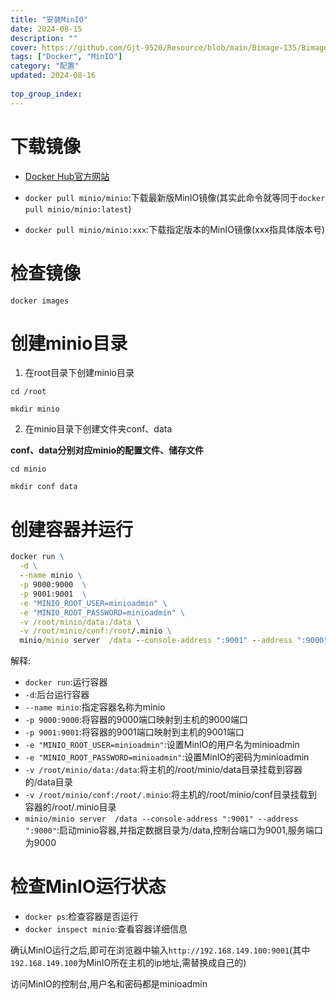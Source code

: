 ```yaml
---
title: "安装MinIO"
date: 2024-08-15
description: ""
cover: https://github.com/Gjt-9520/Resource/blob/main/Bimage-135/Bimage104.jpg?raw=true
tags: ["Docker", "MinIO"]
category: "配置"
updated: 2024-08-16
  
top_group_index: 
---
```


# 下载镜像

- [Docker Hub官方网站](https://hub.docker.com/)

- `docker pull minio/minio`:下载最新版MinIO镜像(其实此命令就等同于`docker pull minio/minio:latest`)

- `docker pull minio/minio:xxx`:下载指定版本的MinIO镜像(xxx指具体版本号)

# 检查镜像

`docker images`

# 创建minio目录

1. 在root目录下创建minio目录

`cd /root`

`mkdir minio`

2. 在minio目录下创建文件夹conf、data

**conf、data分别对应minio的配置文件、储存文件**

`cd minio`

`mkdir conf data`

# 创建容器并运行

```cmd
docker run \
  -d \
  --name minio \
  -p 9000:9000  \
  -p 9001:9001  \
  -e "MINIO_ROOT_USER=minioadmin" \
  -e "MINIO_ROOT_PASSWORD=minioadmin" \
  -v /root/minio/data:/data \
  -v /root/minio/conf:/root/.minio \
  minio/minio server  /data --console-address ":9001" --address ":9000"
```

解释:
- `docker run`:运行容器
- `-d`:后台运行容器
- `--name minio`:指定容器名称为minio
- `-p 9000:9000`:将容器的9000端口映射到主机的9000端口
- `-p 9001:9001`:将容器的9001端口映射到主机的9001端口
- `-e "MINIO_ROOT_USER=minioadmin"`:设置MinIO的用户名为minioadmin
- `-e "MINIO_ROOT_PASSWORD=minioadmin"`:设置MinIO的密码为minioadmin
- `-v /root/minio/data:/data`:将主机的/root/minio/data目录挂载到容器的/data目录
- `-v /root/minio/conf:/root/.minio`:将主机的/root/minio/conf目录挂载到容器的/root/.minio目录
- `minio/minio server  /data --console-address ":9001" --address ":9000"`:启动minio容器,并指定数据目录为/data,控制台端口为9001,服务端口为9000

# 检查MinIO运行状态

- `docker ps`:检查容器是否运行
- `docker inspect minio`:查看容器详细信息

确认MinIO运行之后,即可在浏览器中输入`http://192.168.149.100:9001`(其中`192.168.149.100`为MinIO所在主机的ip地址,需替换成自己的)

访问MinIO的控制台,用户名和密码都是minioadmin